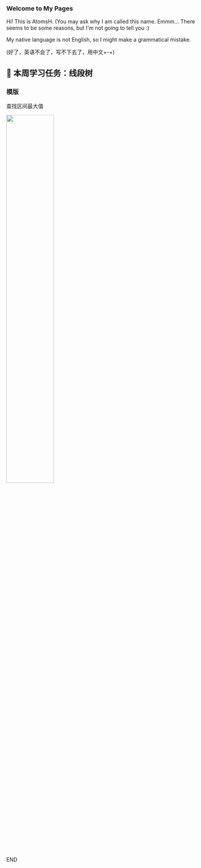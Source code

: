 ### Welcome to My Pages

Hi! This is AtomsH.
(You may ask why I am called this name. Emmm... There seems to be some reasons, but I'm not going to tell you :)

My native language is not English, so I might make a grammatical mistake.

(好了，英语不会了，写不下去了，用中文+-+)


## 🎲 本周学习任务：线段树

### 模版
查找区间最大值

<img src="https://user-images.githubusercontent.com/52187003/117684833-f4598000-b1e7-11eb-9238-36c9055ad941.png" width="50%">

END
